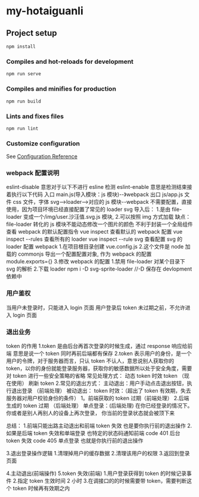 # my-hotaiguanli

## Project setup

```
npm install
```

### Compiles and hot-reloads for development

```
npm run serve
```

### Compiles and minifies for production

```
npm run build
```

### Lints and fixes files

```
npm run lint
```

### Customize configuration

See [Configuration Reference](https://cli.vuejs.org/config/)

### webpack 配置说明

eslint-disable 意思对于以下不进行 esline 检测
eslint-enable 意思是检测结束接着执行以下代码
入口 main.js(导入模块：js 模块)--》webpack 出口 js/app.js 文件
css 文件，字体 svg-->loader-->对应的 js 模块--webpack
不需要配置，直接使用，因为项目环境已经直接配置了常见的 loader
svg 导入后： 1.是由 file-loader 变成一个/img/user.沙汪值.svg.js 模块, 2.可以按照 img 方式加载
缺点：file-loader 转化的 js 模块不能动态修改一个图片的颜色
不利于封装一个全局组件
查看 webpack 的默认配置指令
vue inspect 查看默认的 webpack 配置
vue inspect --rules 查看所有的 loader
vue inspect --rule svg 查看配置 svg 的 loader
配置 webpack 1.在项目根目录创建 vue.config.js 2.这个文件是 node 加载的 commonjs
导出一个配置配置对象, 作为 webpack 的配置
module.exports={} 3.修改 webpack 的配置 1.禁用 file-loader 对某个目录下 svg 的解析 2.下载 loader
npm i -D svg-sprite-loader //-D 保存在 devlopment 依赖中

### 用户鉴权

当用户未登录时，只能进入 login 页面
用户登录后 token 未过期之前，不允许进入 login 页面

### 退出业务

token 的作用
1.token 是由后台再首次登录的时候生成，通过 response 响应给前端 意思是说一个 token 同时再前后端都有保存
2.token 表示用户的身份，是一个用户的令牌，对于服务器而言，只认 token 不认人，意思说别人获取你的 token，以你的身份就能登录服务器，获取你的敏感数据所以处于安全角度，需要对 token 进行一些安全策略的省略
常见处理方式：
动态 token
时效 token （现在使用）
刷新 token 2.常见的退出方式：
主动退出：用户手动点击退出按钮，执行退出登录 （前端处理）
被动退出：
token 时效：（超出了 token 有效期，失去服务器对用户校验身份的条件）
1。前端获取的 token 过期（前端处理） 2.后端生成的 token 过期 （后端处理）
单点登录：(后端处理)
在你已经登录的情况下。你或者是别人再别人的设备上再次登录，
你当前的登录状态就会被顶下来

总结： 1.前端只能出路主动退出和前端 token 失效
也是要你执行前的退出操作 2.如果是后端 token 失效和单端登录
也特定的状态码通知前端
code 401 后台 token 失效
code 405 单点登录
也就是你执行前的退出操作

3.退出登录操作逻辑 1.清理掉用户的缓存数据 2.清理该用户的权限 3.返回到登录页面

4.主动退出(前端操作)
5.token 失效(前端) 1.用户登录获得到 token 的时候记录事件 2.指定 token 生效时间 2 小时 3.在调接口的的时候需要带 token，需要判断这个 token 时候再有效期之内
